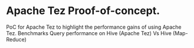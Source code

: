 Apache Tez Proof-of-concept. 
======

PoC for Apache Tez to highlight the performance gains of using Apache Tez. Benchmarks Query performance on Hive (Apache Tez) Vs Hive (Map-Reduce)
